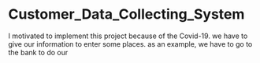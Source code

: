 # Customer_Data_Collecting_System

I motivated to implement this project because of the Covid-19. we 
have to give our information to enter some places. as an example,
we have to go to the bank to do our 
